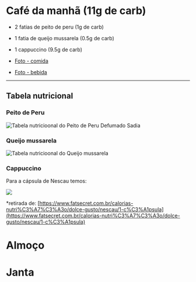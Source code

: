 # Café da manhã (11g de carb)

- 2 fatias de peito de peru (1g de carb)
- 1 fatia de queijo mussarela (0.5g de carb)
- 1 cappuccino (9.5g de carb)

- [Foto - comida](https://www.instagram.com/p/BlscX6OHDhY/?taken-by=osuissa)
- [Foto - bebida](https://www.instagram.com/p/Blseb-0H7UE/?taken-by=osuissa)

<hr>

## Tabela nutricional

### Peito de Peru

![Tabela nutricioonal do Peito de Peru Defumado Sadia](https://i.imgur.com/7GraRAB.png)


### Queijo mussarela

![Tabela nutricioonal do Queijo mussarela](https://i.imgur.com/11Hi5IL.png)

### Cappuccino

Para a cápsula de Nescau temos:

![](https://i.imgur.com/IceVRw6.png)

*retirada de: [https://www.fatsecret.com.br/calorias-nutri%C3%A7%C3%A3o/dolce-gusto/nescau/1-c%C3%A1psula](https://www.fatsecret.com.br/calorias-nutri%C3%A7%C3%A3o/dolce-gusto/nescau/1-c%C3%A1psula)

# Almoço

# Janta
